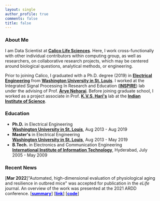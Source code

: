 ```yaml
---
layout: single
author_profile: true
comments: false
title: false
---
```


### About Me
I am Data Scientist at [__Calico Life Sciences__](https://www.calicolabs.com/). Here, I work cross-functionally with other individual contributors within computing group, as well as researchers, on collaborative research projects, which may be centered around biological questions, analytical methods, or engineering.

Prior to joining Calico, I graduated with a Ph.D. degree (2019) in [__Electrical Engineering__](http://ese.wustl.edu/) from [__Washington University in St. Louis__](http://wustl.edu). I worked at the Integrated Signal Processing In Research and Education ([__INSPIRE__](https://www.ese.wustl.edu/~nehorai/lab.html)) lab under the advising of Prof. [__Arye Nehorai__](https://www.ese.wustl.edu/~nehorai/index.html). Before joining graduate school, I worked as a project associate in Prof. [__K.V.S. Hari's__](https://ece.iisc.ac.in/~hari/) lab at the [__Indian Institute of Science__](https://www.iisc.ac.in/).


### Education
* **Ph.D.** in Electrical Engineering  
  [__Washington University in St. Louis__](http://wustl.edu), Aug 2013 - Aug 2019
* **Master's** in Electrical Engineering  
  [__Washington University in St. Louis__](http://wustl.edu), Aug 2013 - May 2019
* **B.Tech.** in Electronics and Communication Engineering  
  [__International Institute of Information Technology__](https://www.iiit.ac.in/), Hyderabad, July 2005 - May 2009  


### Recent News

[**Mar 2022**]"Automated, high-dimensional evaluation of physiological aging and resilience in outbred mice" was accepted for publication in the _eLife_ journal. An overview of the work was presented at the 2021 ARDD conference. [\[<span style="color:blue">**summary**</span>\]](https://www.youtube.com/watch?v=ar7dTOgpAkQ) [\[<span style="color:blue">**link**</span>\]](https://www.biorxiv.org/content/10.1101/2021.08.02.454830v1.abstract) [\[<span style="color:blue">**code**</span>\]](https://github.com/calico/catnap)